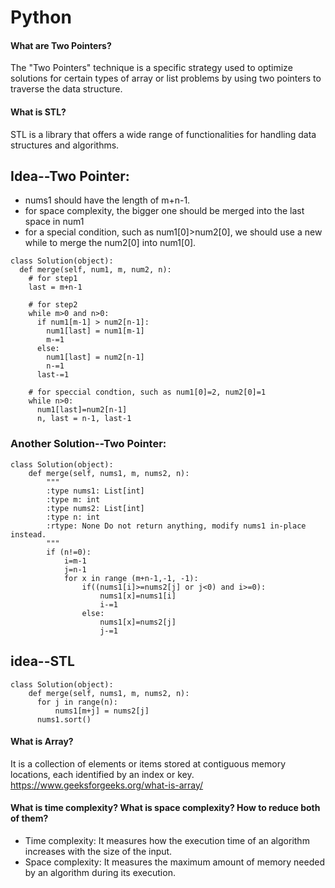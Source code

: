 # Python  
#### What are Two Pointers?
 The "Two Pointers" technique is a specific strategy used to optimize solutions for certain types of array or list problems by using two pointers to traverse the data structure.
#### What is STL?
STL is a library that offers a wide range of functionalities for handling data structures and algorithms.
## Idea--Two Pointer:
- nums1 should have the length of m+n-1.  
- for space complexity, the bigger one should be merged into the last space in num1
- for a special condition, such as num1[0]>num2[0], we should use a new while to merge the num2[0] into num1[0].
```
class Solution(object):
  def merge(self, num1, m, num2, n):
    # for step1
    last = m+n-1

    # for step2
    while m>0 and n>0:
      if num1[m-1] > num2[n-1]:
        num1[last] = num1[m-1]
        m-=1
      else:
        num1[last] = num2[n-1]
        n-=1
      last-=1

    # for speccial condtion, such as num1[0]=2, num2[0]=1
    while n>0:
      num1[last]=num2[n-1]
      n, last = n-1, last-1   
```
### Another Solution--Two Pointer:
```
class Solution(object):
    def merge(self, nums1, m, nums2, n):
        """
        :type nums1: List[int]
        :type m: int
        :type nums2: List[int]
        :type n: int
        :rtype: None Do not return anything, modify nums1 in-place instead.
        """
        if (n!=0):
            i=m-1
            j=n-1
            for x in range (m+n-1,-1, -1):
                if((nums1[i]>=nums2[j] or j<0) and i>=0):
                    nums1[x]=nums1[i]
                    i-=1
                else:
                    nums1[x]=nums2[j]
                    j-=1
```
## idea--STL

```
class Solution(object):
    def merge(self, nums1, m, nums2, n):
      for j in range(n):
          nums1[m+j] = nums2[j]
      nums1.sort()
```
#### What is Array?
It is a collection of elements or items stored at contiguous memory locations, each identified by an index or key.  
https://www.geeksforgeeks.org/what-is-array/
#### What is time complexity? What is space complexity? How to reduce both of them?
- Time complexity: It measures how the execution time of an algorithm increases with the size of the input.
- Space complexity: It measures the maximum amount of memory needed by an algorithm during its execution.
